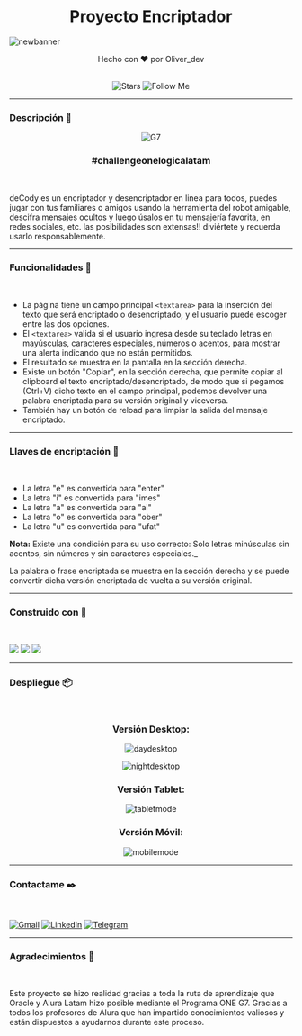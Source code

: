 <h1 align="center">Proyecto Encriptador</h1>

![newbanner](https://github.com/user-attachments/assets/501b4941-6f91-4720-9f86-9cd5061b279b)

<div align="center">
Hecho con ❤️ por Oliver_dev
</div>
<br>  

<div align="center">
  
![Stars](https://img.shields.io/github/stars/Jetbear69/Encriptador-deCody.svg) ![Follow Me](https://img.shields.io/github/followers/Jetbear69.svg?style=social&label=Follow&maxAge=2592000)

</div>
<hr>

### Descripción  📖 

<div align="center">
 
![G7](https://github.com/user-attachments/assets/cc956b17-4ae2-450b-9c0b-3917b171c946)

</div>

  <h3 align="center"><strong>#challengeonelogicalatam</strong></h3>
<br>

deCody es un encriptador y desencriptador en linea para todos, puedes jugar con tus familiares o amigos usando la herramienta del robot amigable, descifra mensajes ocultos y luego úsalos en tu mensajería favorita, en redes sociales, etc. las posibilidades son extensas!! diviértete y recuerda usarlo responsablemente.

<hr>

### Funcionalidades 🚀
<br>

* La página tiene un campo principal `<textarea>` para la inserción del texto que será encriptado o desencriptado, y el usuario puede escoger entre las dos opciones.
* El `<textarea>` valida si el usuario ingresa desde su teclado letras en mayúsculas, caracteres especiales, números o acentos, para mostrar una alerta indicando que no están permitidos. 
* El resultado se muestra en la pantalla en la sección derecha.
* Existe un botón "Copiar", en la sección derecha, que permite copiar al clipboard el texto encriptado/desencriptado, de modo que si pegamos (Ctrl+V) dicho texto en el campo principal, podemos devolver una palabra encriptada para su versión original y viceversa.
* También hay un botón de reload para limpiar la salida del mensaje encriptado.

<hr>

### Llaves de encriptación 🔑
<br>

* La letra "e" es convertida para "enter"
* La letra "i" es convertida para "imes"
* La letra "a" es convertida para "ai"
* La letra "o" es convertida para "ober"
* La letra "u" es convertida para "ufat"
  
**Nota:** Existe una condición para su uso correcto: Solo letras minúsculas sin acentos, sin números y sin caracteres especiales._
  
La palabra o frase encriptada se muestra en la sección derecha y se puede convertir dicha versión encriptada de vuelta a su versión original.

<hr>

### Construido con 🔧
<br>

<img src="https://img.shields.io/badge/HTML5-E34F26?style=for-the-badge&logo=html5&logoColor=white"></img>  <img src="https://img.shields.io/badge/CSS3-1572B6?style=for-the-badge&logo=css3&logoColor=white"></img>  <img src="https://img.shields.io/badge/JavaScript-323330?style=for-the-badge&logo=javascript&logoColor=F7DF1E"></img>

<hr>

### Despliegue 📦 
<br>

<div align="center">
  
### Versión Desktop:

![daydesktop](https://github.com/user-attachments/assets/5fb2537a-14fa-4f4d-806c-2dff28cd79c7)


![nightdesktop](https://github.com/user-attachments/assets/34eaf276-db5e-4b64-bd26-ffc9f97d40f4)

### Versión Tablet:

![tabletmode](https://github.com/user-attachments/assets/f5532af8-319c-461c-94b5-537704d35609)

### Versión Móvil:

![mobilemode](https://github.com/user-attachments/assets/60fd2713-f4c6-4d37-9c36-406cc9278bbd)

</div>

<hr>

### Contactame ✒️
<br>

[![Gmail](https://img.shields.io/badge/Gmail-D14836?style=for-the-badge&logo=gmail&logoColor=white.svg)](mailto:ohuamanm@gmail.com)
[![LinkedIn](https://img.shields.io/badge/LinkedIn-0077B5?style=for-the-badge&logo=linkedin&logoColor=white.svg)](https://linkedin.com/in/oliverdev)
[![Telegram](https://img.shields.io/badge/Telegram-2CA5E0?style=for-the-badge&logo=telegram&logoColor=white.svg)](https://t.me/Oliver_dev)
<hr>

### Agradecimientos 🎁 
<br>

Este proyecto se hizo realidad gracias a toda la ruta de aprendizaje que Oracle y Alura Latam hizo posible mediante el Programa ONE G7. Gracias  a todos los profesores de Alura que han impartido conocimientos valiosos y están dispuestos a ayudarnos durante este proceso.
